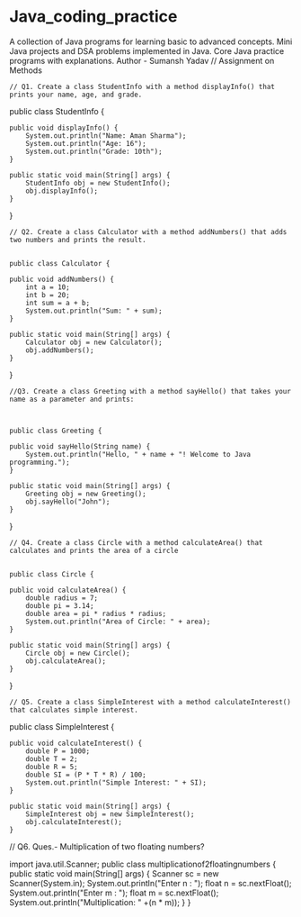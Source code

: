 # Java_coding_practice
A collection of Java programs for learning basic to advanced concepts. Mini Java projects and DSA problems implemented in Java. Core Java practice programs with explanations. 
Author - Sumansh Yadav
                  // Assignment on Methods


    // Q1. Create a class StudentInfo with a method displayInfo() that prints your name, age, and grade.


   public class StudentInfo {

    public void displayInfo() {
        System.out.println("Name: Aman Sharma");
        System.out.println("Age: 16");
        System.out.println("Grade: 10th");
    }

    public static void main(String[] args) {
        StudentInfo obj = new StudentInfo();
        obj.displayInfo();
    }
}

    // Q2. Create a class Calculator with a method addNumbers() that adds two numbers and prints the result.

    
    public class Calculator {

    public void addNumbers() {
        int a = 10;
        int b = 20;
        int sum = a + b;
        System.out.println("Sum: " + sum);
    }

    public static void main(String[] args) {
        Calculator obj = new Calculator();
        obj.addNumbers();
    }
}

    //Q3. Create a class Greeting with a method sayHello() that takes your name as a parameter and prints: 



    public class Greeting {

    public void sayHello(String name) {
        System.out.println("Hello, " + name + "! Welcome to Java programming.");
    }

    public static void main(String[] args) {
        Greeting obj = new Greeting();
        obj.sayHello("John"); 
    }
}
   

    // Q4. Create a class Circle with a method calculateArea() that calculates and prints the area of a circle


    public class Circle {

    public void calculateArea() {
        double radius = 7;
        double pi = 3.14;
        double area = pi * radius * radius;
        System.out.println("Area of Circle: " + area);
    }

    public static void main(String[] args) {
        Circle obj = new Circle();
        obj.calculateArea();
    }
}
    
    // Q5. Create a class SimpleInterest with a method calculateInterest() that calculates simple interest.

    
   public class SimpleInterest {

    public void calculateInterest() {
        double P = 1000;
        double T = 2;
        double R = 5;
        double SI = (P * T * R) / 100;
        System.out.println("Simple Interest: " + SI);
    }

    public static void main(String[] args) {
        SimpleInterest obj = new SimpleInterest();
        obj.calculateInterest();
    }

// Q6. Ques.- Multiplication of two floating numbers?

import java.util.Scanner;
public class multiplicationof2floatingnumbers {
    public static void main(String[] args) {
        Scanner sc = new Scanner(System.in);
        System.out.println("Enter n : ");
        float n = sc.nextFloat();
        System.out.println("Enter m : ");
        float m = sc.nextFloat();
        System.out.println("Multiplication: " +(n * m));
    }
}

    
